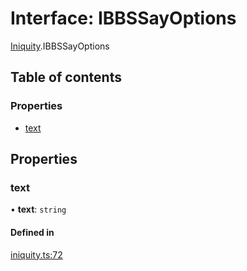 # Interface: IBBSSayOptions

[Iniquity](../modules/Iniquity.md).IBBSSayOptions

## Table of contents

### Properties

- [text](Iniquity.IBBSSayOptions.md#text)

## Properties

### text

• **text**: `string`

#### Defined in

[iniquity.ts:72](https://github.com/iniquitybbs/iniquity/blob/11fe461/packages/core/src/iniquity.ts#L72)
